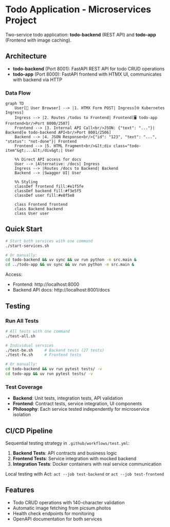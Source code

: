 # Todo Application - Microservices Project

Two-service todo application: **todo-backend** (REST API) and **todo-app** (Frontend with image caching).

## Architecture

- **todo-backend** (Port 8001): FastAPI REST API for todo CRUD operations
- **todo-app** (Port 8000): FastAPI frontend with HTMX UI, communicates with backend via HTTP

### Data Flow

```mermaid
graph TD
    User[👤 User Browser] --> |1. HTMX Form POST| Ingress[🌐 Kubernetes Ingress]
    Ingress --> |2. Routes /todos to Frontend| Frontend[🖥️ todo-app Frontend<br/>Port 8000/2507]
    Frontend --> |3. Internal API Call<br/>JSON: {"text": "..."}| Backend[⚙️ todo-backend API<br/>Port 8001/2506]
    Backend --> |4. JSON Response<br/>{"id": "123", "text": "...", "status": "not-done"}| Frontend
    Frontend --> |5. HTML Fragment<br/>&lt;div class="todo-item"&gt;...&lt;/div&gt;| User
    
    %% Direct API access for docs
    User --> |Alternative: /docs| Ingress
    Ingress --> |Routes /docs to Backend| Backend
    Backend --> |Swagger UI| User
    
    %% Styling
    classDef frontend fill:#e1f5fe
    classDef backend fill:#f3e5f5
    classDef user fill:#e8f5e8
    
    class Frontend frontend
    class Backend backend
    class User user
```

## Quick Start

```bash
# Start both services with one command
./start-services.sh

# Or manually:
cd todo-backend && uv sync && uv run python -m src.main &
cd ../todo-app && uv sync && uv run python -m src.main &
```

Access:
- Frontend: http://localhost:8000
- Backend API docs: http://localhost:8001/docs

## Testing

### Run All Tests
```bash
# All tests with one command
./test-all.sh

# Individual services
./test-be.sh     # Backend tests (27 tests)
./test-fe.sh     # Frontend tests

# Or manually:
cd todo-backend && uv run pytest tests/ -v
cd todo-app && uv run pytest tests/ -v
```

### Test Coverage
- **Backend**: Unit tests, integration tests, API validation
- **Frontend**: Contract tests, service integration, UI components
- **Philosophy**: Each service tested independently for microservice isolation

## CI/CD Pipeline

Sequential testing strategy in `.github/workflows/test.yml`:
1. **Backend Tests**: API contracts and business logic
2. **Frontend Tests**: Service integration with mocked backend
3. **Integration Tests**: Docker containers with real service communication

Local testing with Act: `act --job test-backend` or `act --job test-frontend`

## Features

- Todo CRUD operations with 140-character validation
- Automatic image fetching from picsum.photos
- Health check endpoints for monitoring
- OpenAPI documentation for both services
